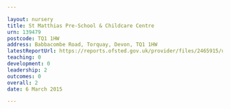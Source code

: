 ```yaml
---

layout: nursery
title: St Matthias Pre-School & Childcare Centre
urn: 139479
postcode: TQ1 1HW
address: Babbacombe Road, Torquay, Devon, TQ1 1HW
latestReportUrl: https://reports.ofsted.gov.uk/provider/files/2465915/urn/139479.pdf
teaching: 0
development: 0
leadership: 2
outcomes: 0
overall: 2
date: 6 March 2015

---
```

